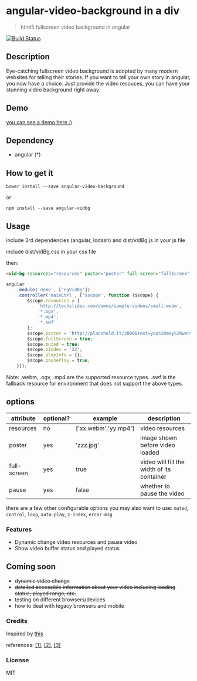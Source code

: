 angular-video-background in a div
=================================

> html5 fullscreen video background in angular

[![Build Status](https://travis-ci.org/2013gang/angular-video-background.svg?branch=master)](https://travis-ci.org/2013gang/angular-video-background)

## Description

Eye-catching fullscreen video background is adopted by many modern websites for telling their stories. If you want to tell your own story in angular, you now have a choice. Just provide the video resouces, you can have your stunning video background right away.

## Demo
<a href="https://gang-demo.herokuapp.com/demo" target="_blank">you can see a demo here :)</a>

## Dependency
+ angular (*)

## How to get it

```bower install --save angular-video-background```

or

```npm install --save angular-vidbg```

## Usage

include 3rd dependencies (angular, lodash) and dist/vidBg.js in your js file

include dist/vidBg.css in your css file

then:

```html
<vid-bg resources="resources" poster="poster" full-screen="fullScreen" muted="muted" z-index="zIndex" play-info="playInfo" pause-play="pausePlay"></vid-bg>
```
```js
angular
	.module('demo', ['ngVidBg'])
	.controller('mainCtrl', ['$scope', function ($scope) {
		$scope.resources = [
			'http://techslides.com/demos/sample-videos/small.webm',
			'*.ogv',
			'*.mp4',
			'*.swf'
		];
		$scope.poster = 'http://placehold.it/2000&text=you%20may%20want%20to%20have%20a%20poster';
		$scope.fullScreen = true;
		$scope.muted = true;
		$scope.zIndex = '22';
		$scope.playInfo = {};
		$scope.pausePlay = true;
	}]);
```
Note: .webm, .ogv, .mp4 are the supported resource types. .swf is the fallback resource for environment that does not support the above types.

## options

| attribute         | optional? | example              | description                     		   |
|-------------------|-----------|----------------------|---------------------------------------------------|
| resources         | no        | ['xx.webm','yy.mp4'] | video resources                 		   |
| poster            | yes       | 'zzz.jpg'            | image shown before video loaded 		   |
| full-screen       | yes       | true                 | video will fill the width of its container        |
| pause             | yes       | false                | whether to pause the video                        |

there are a few other configurable options you may also want to use:
`muted`, `control`, `loop`, `auto-play`, `z-index`, `error-msg`

### Features
+ Dynamic change video resources and pause video
+ Show video buffer status and played status

## Coming soon
+ <strike>dynamic video change</strike>
+ <strike>detailed accessible information about your video including loading status, played range, etc.</strike>
+ testing on different browsers/devices
+ how to deal with legacy browsers and mobile

### Credits
  Inspired by <a href="http://demosthenes.info/blog/777/Create-Fullscreen-HTML5-Page-Background-Video" target="_blank">this</a>

  references: <a href="https://developer.mozilla.org/en-US/docs/Web/Guide/HTML/Using_HTML5_audio_and_video" target="_blank">[1]</a>, <a href="https://developer.mozilla.org/en-US/docs/Web/HTML/Element/video" target="_blank">[2]</a>, <a href="http://diveintohtml5.info/video.html" target="_blank">[3]</a>

### License
  MIT

